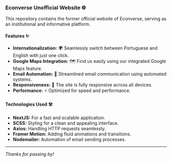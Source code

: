 ### Econverse Unofficial Website 🌐

This repository contains the former official website of Econverse, serving as an institutional and informative platform.

#### Features ✨

- **Internationalization:** 🌍 Seamlessly switch between Portuguese and English with just one click.
- **Google Maps Integration:** 🗺️ Find us easily using our integrated Google Maps feature.
- **Email Automation:** 📧 Streamlined email communication using automated systems.
- **Responsiveness:** 📱 The site is fully responsive across all devices.
- **Performance:** ⚡ Optimized for speed and performance.

#### Technologies Used 🛠️

- **NextJS:** For a fast and scalable application.
- **SCSS:** Styling for a clean and appealing interface.
- **Axios:** Handling HTTP requests seamlessly.
- **Framer Motion:** Adding fluid animations and transitions.
- **Nodemailer:** Automation of email sending processes.

---

*Thanks for passing by!*
